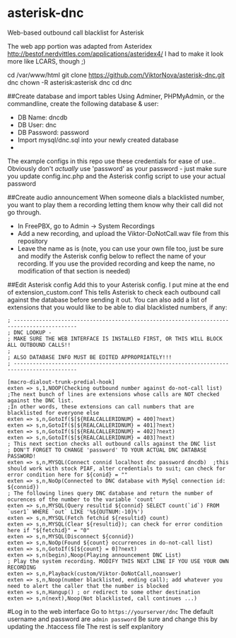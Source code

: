 asterisk-dnc
============
Web-based outbound call blacklist for Asterisk 


The web app portion was adapted from Asteridex
http://bestof.nerdvittles.com/applications/asteridex4/
I had to make it look more like LCARS, though ;)

cd /var/www/html
git clone https://github.com/ViktorNova/asterisk-dnc.git dnc
chown -R asterisk:asterisk dnc
cd dnc

##Create database and import tables
Using Adminer, PHPMyAdmin, or the commandline, create the following database & user:
  - DB Name: dncdb
  - DB User: dnc
  - DB Password: password
  - Import mysql/dnc.sql into your newly created database
  - 
The example configs in this repo use these credentials for ease of use.. 
Obviously don't *actually* use 'password' as your password - just make sure you update config.inc.php and the Asterisk config script to use your actual password


##Create audio announcement
When someone dials a blacklisted number, you want to play them a recording letting them know why their call did not go through. 
  - In FreePBX, go to Admin -> System Recordings
  - Add a new recording, and upload the Viktor-DoNotCall.wav file from this repository
  - Leave the name as is (note, you can use your own file too, just be sure and modify the Asterisk config below to reflect the name of your recording. If you use the provided recording and keep the name, no modification of that section is needed)

##Edit Asterisk config
Add this to your Asterisk config. I put mine at the end of extension_custom.conf
This tells Asterisk to check each outbound call against the database before sending it out.
You can also add a list of extensions that you would like to be able to dial blacklisted numbers, if any:

````
; ------------------------------------------------------------------------------------------
; DNC LOOKUP - 
; MAKE SURE THE WEB INTERFACE IS INSTALLED FIRST, OR THIS WILL BLOCK ALL OUTBOUND CALLS!!
;
; ALSO DATABASE INFO MUST BE EDITED APPROPRIATELY!!!
; ------------------------------------------------------------------------------------------

[macro-dialout-trunk-predial-hook]
exten => s,1,NOOP(Checking outbound number against do-not-call list)
;The next bunch of lines are extensions whose calls are NOT checked against the DNC list.
;In other words, these extensions can call numbers that are blacklisted for everyone else
exten => s,n,GotoIf($[${REALCALLERIDNUM} = 400]?next)
exten => s,n,GotoIf($[${REALCALLERIDNUM} = 401]?next)
exten => s,n,GotoIf($[${REALCALLERIDNUM} = 402]?next)
exten => s,n,GotoIf($[${REALCALLERIDNUM} = 403]?next)
; This next section checks all outbound calls against the DNC list
; DON'T FORGET TO CHANGE 'password' TO YOUR ACTUAL DNC DATABASE PASSWORD!
exten => s,n,MYSQL(Connect connid localhost dnc password dncdb)  ;this should work with stock PIAF, alter credentials to suit; can check for error condition here for ${conid} = ""
exten => s,n,NoOp(Connected to DNC database with MySql connection id: ${connid})
; The following lines query DNC database and return the number of ocurences of the number to the variable 'count'
exten => s,n,MYSQL(Query resultid ${connid} SELECT count(`id`) FROM `user1` WHERE `out` LIKE '%${OUTNUM:-10}%')
exten => s,n,MYSQL(Fetch fetchid ${resultid} count)
exten => s,n,MYSQL(Clear ${resultid}); can check for error condition here if "${fetchid}" = "0"
exten => s,n,MYSQL(Disconnect ${connid})
exten => s,n,NoOp(Found ${count} occurrences in do-not-call list)
exten => s,n,GotoIf($[${count} = 0]?next)
exten => s,n(begin),Noop(Playing announcement DNC List)
; Play the system recording. MODIFY THIS NEXT LINE IF YOU USE YOUR OWN RECORDING
exten => s,n,Playback(custom/Viktor-DoNotCall,noanswer)
exten => s,n,Noop(number blacklisted, ending call); add whatever you need to alert the caller that the number is blocked
exten => s,n,Hangup() ; or redirect to some other destination
exten => s,n(next),Noop(Not blacklisted, call continues ...)

````

#Log in to the web interface
Go to ````https://yourserver/dnc````
The default username and password are ````admin password````
Be sure and change this by updating the .htaccess file
The rest is self explanitory
